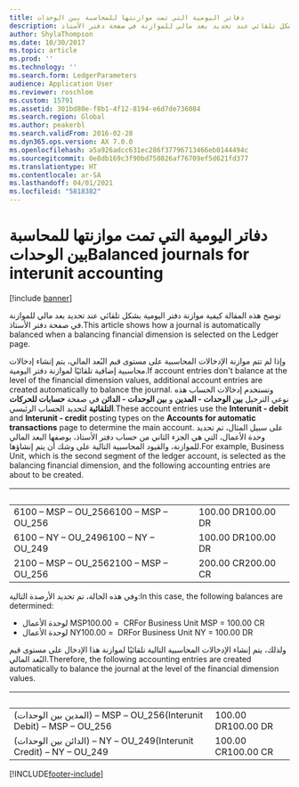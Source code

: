 ```yaml
---
title: دفاتر اليومية التي تمت موازنتها للمحاسبة بين الوحدات
description: توضح هذه المقالة كيفية موازنة دفتر اليومية بشكل تلقائي عند تحديد بعد مالي للموازنة في صفحة دفتر الأستاذ.
author: ShylaThompson
ms.date: 10/30/2017
ms.topic: article
ms.prod: ''
ms.technology: ''
ms.search.form: LedgerParameters
audience: Application User
ms.reviewer: roschlom
ms.custom: 15791
ms.assetid: 301bd80e-f8b1-4f12-8194-e6d7de736084
ms.search.region: Global
ms.author: peakerbl
ms.search.validFrom: 2016-02-28
ms.dyn365.ops.version: AX 7.0.0
ms.openlocfilehash: a5a926adcc631ec286f37796713466eb0144494c
ms.sourcegitcommit: 0e8db169c3f90bd750826af76709ef5d621fd377
ms.translationtype: HT
ms.contentlocale: ar-SA
ms.lasthandoff: 04/01/2021
ms.locfileid: "5818382"
---
```

# <a name="balanced-journals-for-interunit-accounting"></a><span data-ttu-id="792c4-103">دفاتر اليومية التي تمت موازنتها للمحاسبة بين الوحدات</span><span class="sxs-lookup"><span data-stu-id="792c4-103">Balanced journals for interunit accounting</span></span>

[!include [banner](../includes/banner.md)]

<span data-ttu-id="792c4-104">توضح هذه المقالة كيفية موازنة دفتر اليومية بشكل تلقائي عند تحديد بعد مالي للموازنة في صفحة دفتر الأستاذ.</span><span class="sxs-lookup"><span data-stu-id="792c4-104">This article shows how a journal is automatically balanced when a balancing financial dimension is selected on the Ledger page.</span></span> 

<span data-ttu-id="792c4-105">وإذا لم تتم موازنة الإدخالات المحاسبية على مستوى قيم البُعد المالي، يتم إنشاء إدخالات محاسبية إضافية تلقائيًا لموازنة دفتر اليومية.</span><span class="sxs-lookup"><span data-stu-id="792c4-105">If account entries don't balance at the level of the financial dimension values, additional account entries are created automatically to balance the journal.</span></span> <span data-ttu-id="792c4-106">وتستخدم إدخالات الحساب هذه نوعي الترحيل **بين الوحدات - المدين** و **بين الوحدات - الدائن** في صفحة **حسابات للحركات التلقائية** لتحديد الحساب الرئيسي.</span><span class="sxs-lookup"><span data-stu-id="792c4-106">These account entries use the **Interunit - debit** and **Interunit - credit** posting types on the **Accounts for automatic transactions** page to determine the main account.</span></span> <span data-ttu-id="792c4-107">على سبيل المثال، تم تحديد وحدة الأعمال، التي هي الجزء الثاني من حساب دفتر الأستاذ، بوصفها البعد المالي للموازنة، والقيود المحاسبية التالية على وشك أن يتم إنشاؤها.</span><span class="sxs-lookup"><span data-stu-id="792c4-107">For example, Business Unit, which is the second segment of the ledger account, is selected as the balancing financial dimension, and the following accounting entries are about to be created.</span></span>

| &nbsp;               | &nbsp;    |
|----------------------|-----------|
| <span data-ttu-id="792c4-108">6100 – MSP – OU\_256</span><span class="sxs-lookup"><span data-stu-id="792c4-108">6100 – MSP – OU\_256</span></span> | <span data-ttu-id="792c4-109">100.00 DR</span><span class="sxs-lookup"><span data-stu-id="792c4-109">100.00 DR</span></span> |
| <span data-ttu-id="792c4-110">6100 – NY – OU\_249</span><span class="sxs-lookup"><span data-stu-id="792c4-110">6100 – NY – OU\_249</span></span>  | <span data-ttu-id="792c4-111">100.00 DR</span><span class="sxs-lookup"><span data-stu-id="792c4-111">100.00 DR</span></span> |
| <span data-ttu-id="792c4-112">2100 – MSP – OU\_256</span><span class="sxs-lookup"><span data-stu-id="792c4-112">2100 – MSP – OU\_256</span></span> | <span data-ttu-id="792c4-113">200.00 CR</span><span class="sxs-lookup"><span data-stu-id="792c4-113">200.00 CR</span></span> |

<span data-ttu-id="792c4-114">وفي هذه الحالة، تم تحديد الأرصدة التالية:</span><span class="sxs-lookup"><span data-stu-id="792c4-114">In this case, the following balances are determined:</span></span>

-   <span data-ttu-id="792c4-115">لوحدة الأعمال MSP‏ = 100.00 CR</span><span class="sxs-lookup"><span data-stu-id="792c4-115">For Business Unit MSP = 100.00 CR</span></span>
-   <span data-ttu-id="792c4-116">لوحدة الأعمال NY‏ = 100.00 DR</span><span class="sxs-lookup"><span data-stu-id="792c4-116">For Business Unit NY = 100.00 DR</span></span>

<span data-ttu-id="792c4-117">ولذلك، يتم إنشاء الإدخالات المحاسبية التالية تلقائيًا لموازنة هذا الإدخال على مستوى قيم البُعد المالي.</span><span class="sxs-lookup"><span data-stu-id="792c4-117">Therefore, the following accounting entries are created automatically to balance the  journal at the level of the financial dimension values.</span></span>

| &nbsp;                            | &nbsp;    |
|-----------------------------------|-----------|
| <span data-ttu-id="792c4-118">(المدين بين الوحدات) – MSP‏ – OU\_256</span><span class="sxs-lookup"><span data-stu-id="792c4-118">(Interunit Debit) – MSP – OU\_256</span></span> | <span data-ttu-id="792c4-119">100.00 DR</span><span class="sxs-lookup"><span data-stu-id="792c4-119">100.00 DR</span></span> |
| <span data-ttu-id="792c4-120">(الدائن بين الوحدات) – NY‏ – OU\_249</span><span class="sxs-lookup"><span data-stu-id="792c4-120">(Interunit Credit) – NY – OU\_249</span></span> | <span data-ttu-id="792c4-121">100.00 CR</span><span class="sxs-lookup"><span data-stu-id="792c4-121">100.00 CR</span></span> |







[!INCLUDE[footer-include](../../includes/footer-banner.md)]